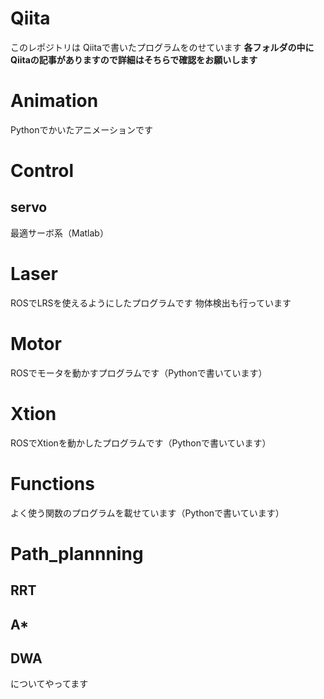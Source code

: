 # Qiita
このレポジトリは
Qiitaで書いたプログラムをのせています
**各フォルダの中にQiitaの記事がありますので詳細はそちらで確認をお願いします**

# Animation
Pythonでかいたアニメーションです

# Control
## servo
最適サーボ系（Matlab）

# Laser
ROSでLRSを使えるようにしたプログラムです
物体検出も行っています

# Motor
ROSでモータを動かすプログラムです（Pythonで書いています）

# Xtion
ROSでXtionを動かしたプログラムです（Pythonで書いています）

# Functions
よく使う関数のプログラムを載せています（Pythonで書いています）

# Path_plannning
## RRT
## A*
## DWA
についてやってます
